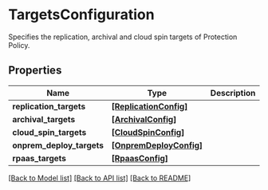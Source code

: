 # TargetsConfiguration

Specifies the replication, archival and cloud spin targets of Protection Policy.

## Properties
Name | Type | Description | Notes
------------ | ------------- | ------------- | -------------
**replication_targets** | [**[ReplicationConfig]**](ReplicationConfig.md) |  | [optional] 
**archival_targets** | [**[ArchivalConfig]**](ArchivalConfig.md) |  | [optional] 
**cloud_spin_targets** | [**[CloudSpinConfig]**](CloudSpinConfig.md) |  | [optional] 
**onprem_deploy_targets** | [**[OnpremDeployConfig]**](OnpremDeployConfig.md) |  | [optional] 
**rpaas_targets** | [**[RpaasConfig]**](RpaasConfig.md) |  | [optional] 

[[Back to Model list]](../README.md#documentation-for-models) [[Back to API list]](../README.md#documentation-for-api-endpoints) [[Back to README]](../README.md)


